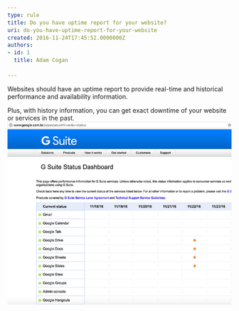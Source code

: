 ```yaml
---
type: rule
title: Do you have uptime report for your website?
uri: do-you-have-uptime-report-for-your-website
created: 2016-11-24T17:45:52.0000000Z
authors:
- id: 1
  title: Adam Cogan

---
```


Websites should have an uptime report to provide real-time and historical performance and availability information. 
 
Plus, with history information, you can get exact downtime of your website or services in the past.
![ Google's uptime reports - with history information. <br>      [See it now](http://www.google.com.br/appsstatus)](google-uptime-report.jpg)
